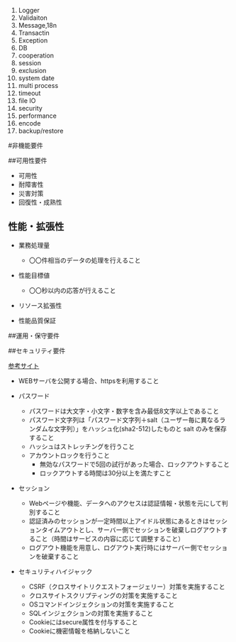 1. Logger
2. Validaiton
3. Message,18n
4. Transactin
5. Exception
6. DB
7. cooperation
8. session
9. exclusion
10. system date
11. multi process
12. timeout
13. file IO
14. security
15. performance
16. encode
17. backup/restore

#非機能要件

##可用性要件
- 可用性
- 耐障害性
- 災害対策
- 回復性・成熟性

## 性能・拡張性
- 業務処理量
    - 〇〇件相当のデータの処理を行えること

- 性能目標値
    - 〇〇秒以内の応答が行えること

- リソース拡張性

- 性能品質保証

##運用・保守要件


##セキュリティ要件

[参考サイト](http://qiita.com/YusukeSaito/items/967d22d6aae0a05c8837)

- WEBサーバを公開する場合、httpsを利用すること
- パスワード
    - パスワードは大文字・小文字・数字を含み最低8文字以上であること
    - パスワード文字列は「パスワード文字列＋salt（ユーザー毎に異なるランダムな文字列）」をハッシュ化(sha2-512)したものと salt のみを保存すること
    - ハッシュはストレッチングを行うこと
    - アカウントロックを行うこと
        - 無効なパスワードで5回の試行があった場合、ロックアウトすること
        - ロックアウトする時間は30分以上を満たすこと
- セッション
    - Webページや機能、データへのアクセスは認証情報・状態を元にして判別すること
    - 認証済みのセッションが一定時間以上アイドル状態にあるときはセッションタイムアウトとし、サーバー側でセッションを破棄しログアウトすること（時間はサービスの内容に応じて調整すること）
    - ログアウト機能を用意し、ログアウト実行時にはサーバー側でセッションを破棄すること

- セキュリティハイジャック
    - CSRF（クロスサイトリクエストフォージェリー）対策を実施すること
    - クロスサイトスクリプティングの対策を実施すること
    - OSコマンドインジェクションの対策を実施すること
    - SQLインジェクションの対策を実施すること
    - Cookieにはsecure属性を付与すること
    - Cookieに機密情報を格納しないこと
